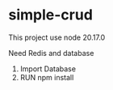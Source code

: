 # simple-crud

This project use node 20.17.0

Need Redis and database

1. Import Database
2. RUN npm install
